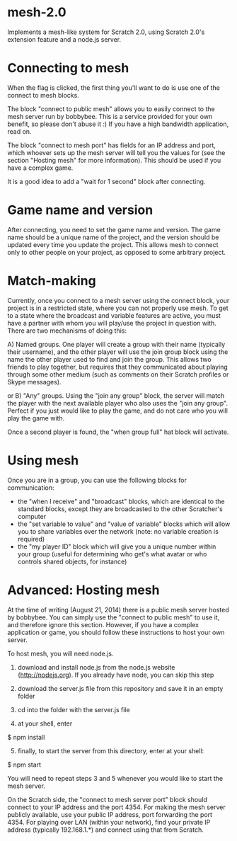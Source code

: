 mesh-2.0
========

Implements a mesh-like system for Scratch 2.0, using Scratch 2.0's extension feature and a node.js server.

Connecting to mesh
========

When the flag is clicked, the first thing you'll want to do is use one of the connect to mesh blocks.

The block "connect to public mesh" allows you to easily connect to the mesh server run by bobbybee. This is a service provided for your own benefit, so please don't abuse it :) If you have a high bandwidth application, read on.

The block "connect to mesh port" has fields for an IP address and port, which whoever sets up the mesh server will tell you the values for (see the section "Hosting mesh" for more information). This should be used if you have a complex game.

It is a good idea to add a "wait for 1 second" block after connecting.

Game name and version
========

After connecting, you need to set the game name and version. The game name should be a unique name of the project, and the version should be updated every time you update the project. This allows mesh to connect only to other people on your project, as opposed to some arbitrary project.

Match-making
========

Currently, once you connect to a mesh server using the connect block, your project is in a restricted state, where you can not properly use mesh. To get to a state where the broadcast and variable features are active, you must have a partner with whom you will play/use the project in question with. There are two mechanisms of doing this:

A) Named groups. One player will create a group with their name (typically their username), and the other player will use the join group block using the name the other player used to find and join the group. This allows two friends to play together, but requires that they communicated about playing through some other medium (such as comments on their Scratch profiles or Skype messages).

or B) "Any" groups. Using the "join any group" block, the server will match the player with the next available player who also uses the "join any group". Perfect if you just would like to play the game, and do not care who you will play the game with.

Once a second player is found, the "when group full" hat block will activate.

Using mesh
========

Once you are in a group, you can use the following blocks for communication:

- the "when I receive" and "broadcast" blocks, which are identical to the standard blocks, except they are broadcasted to the other Scratcher's computer
- the "set variable to value" and "value of variable" blocks which will allow you to share variables over the network (note: no variable creation is required)
- the "my player ID" block which will give you a unique number within your group (useful for determining who get's what avatar or who controls shared objects, for instance)

Advanced: Hosting mesh
========

At the time of writing (August 21, 2014) there is a public mesh server hosted by bobbybee. You can simply use the "connect to public mesh" to use it, and therefore ignore this section. However, if you have a complex application or game, you should follow these instructions to host your own server.

To host mesh, you will need node.js.

1) download and install node.js from the node.js website (http://nodejs.org). If you already have node, you can skip this step

2) download the server.js file from this repository and save it in an empty folder

3) cd into the folder with the server.js file

4) at your shell, enter

$ npm install

5) finally, to start the server from this directory, enter at your shell:

$ npm start

You will need to repeat steps 3 and 5 whenever you would like to start the mesh server.

On the Scratch side, the "connect to mesh server port" block should connect to your IP address and the port 4354. For making the mesh server publicly available, use your public IP address, port forwarding the port 4354. For playing over LAN (within your network), find your private IP address (typically 192.168.1.*) and connect using that from Scratch.
